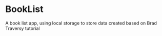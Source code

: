 # BookList 
A book list app, using local storage to store data created based on Brad Traversy tutorial
